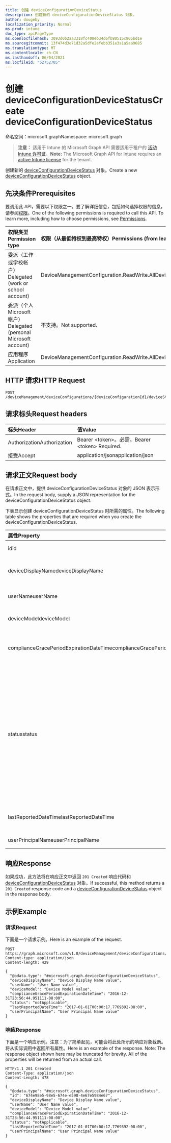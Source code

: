 ```yaml
---
title: 创建 deviceConfigurationDeviceStatus
description: 创建新的 deviceConfigurationDeviceStatus 对象。
author: dougeby
localization_priority: Normal
ms.prod: intune
doc_type: apiPageType
ms.openlocfilehash: 3093d0b2aa3318fc408eb34d6fb80515c805bd1e
ms.sourcegitcommit: 13f474d3e71d32a5dfe2efebb351e3a1a5aa9685
ms.translationtype: MT
ms.contentlocale: zh-CN
ms.lasthandoff: 06/04/2021
ms.locfileid: "52752705"
---
```

# <a name="create-deviceconfigurationdevicestatus"></a><span data-ttu-id="5b14c-103">创建 deviceConfigurationDeviceStatus</span><span class="sxs-lookup"><span data-stu-id="5b14c-103">Create deviceConfigurationDeviceStatus</span></span>

<span data-ttu-id="5b14c-104">命名空间：microsoft.graph</span><span class="sxs-lookup"><span data-stu-id="5b14c-104">Namespace: microsoft.graph</span></span>

> <span data-ttu-id="5b14c-105">**注意：** 适用于 Intune 的 Microsoft Graph API 需要适用于租户的 [活动 Intune 许可证](https://go.microsoft.com/fwlink/?linkid=839381)。</span><span class="sxs-lookup"><span data-stu-id="5b14c-105">**Note:** The Microsoft Graph API for Intune requires an [active Intune license](https://go.microsoft.com/fwlink/?linkid=839381) for the tenant.</span></span>

<span data-ttu-id="5b14c-106">创建新的 [deviceConfigurationDeviceStatus](../resources/intune-deviceconfig-deviceconfigurationdevicestatus.md) 对象。</span><span class="sxs-lookup"><span data-stu-id="5b14c-106">Create a new [deviceConfigurationDeviceStatus](../resources/intune-deviceconfig-deviceconfigurationdevicestatus.md) object.</span></span>

## <a name="prerequisites"></a><span data-ttu-id="5b14c-107">先决条件</span><span class="sxs-lookup"><span data-stu-id="5b14c-107">Prerequisites</span></span>
<span data-ttu-id="5b14c-p101">要调用此 API，需要以下权限之一。要了解详细信息，包括如何选择权限的信息，请参阅[权限](/graph/permissions-reference)。</span><span class="sxs-lookup"><span data-stu-id="5b14c-p101">One of the following permissions is required to call this API. To learn more, including how to choose permissions, see [Permissions](/graph/permissions-reference).</span></span>

|<span data-ttu-id="5b14c-110">权限类型</span><span class="sxs-lookup"><span data-stu-id="5b14c-110">Permission type</span></span>|<span data-ttu-id="5b14c-111">权限（从最低特权到最高特权）</span><span class="sxs-lookup"><span data-stu-id="5b14c-111">Permissions (from least to most privileged)</span></span>|
|:---|:---|
|<span data-ttu-id="5b14c-112">委派（工作或学校帐户）</span><span class="sxs-lookup"><span data-stu-id="5b14c-112">Delegated (work or school account)</span></span>|<span data-ttu-id="5b14c-113">DeviceManagementConfiguration.ReadWrite.All</span><span class="sxs-lookup"><span data-stu-id="5b14c-113">DeviceManagementConfiguration.ReadWrite.All</span></span>|
|<span data-ttu-id="5b14c-114">委派（个人 Microsoft 帐户）</span><span class="sxs-lookup"><span data-stu-id="5b14c-114">Delegated (personal Microsoft account)</span></span>|<span data-ttu-id="5b14c-115">不支持。</span><span class="sxs-lookup"><span data-stu-id="5b14c-115">Not supported.</span></span>|
|<span data-ttu-id="5b14c-116">应用程序</span><span class="sxs-lookup"><span data-stu-id="5b14c-116">Application</span></span>|<span data-ttu-id="5b14c-117">DeviceManagementConfiguration.ReadWrite.All</span><span class="sxs-lookup"><span data-stu-id="5b14c-117">DeviceManagementConfiguration.ReadWrite.All</span></span>|

## <a name="http-request"></a><span data-ttu-id="5b14c-118">HTTP 请求</span><span class="sxs-lookup"><span data-stu-id="5b14c-118">HTTP Request</span></span>
<!-- {
  "blockType": "ignored"
}
-->
``` http
POST /deviceManagement/deviceConfigurations/{deviceConfigurationId}/deviceStatuses
```

## <a name="request-headers"></a><span data-ttu-id="5b14c-119">请求标头</span><span class="sxs-lookup"><span data-stu-id="5b14c-119">Request headers</span></span>
|<span data-ttu-id="5b14c-120">标头</span><span class="sxs-lookup"><span data-stu-id="5b14c-120">Header</span></span>|<span data-ttu-id="5b14c-121">值</span><span class="sxs-lookup"><span data-stu-id="5b14c-121">Value</span></span>|
|:---|:---|
|<span data-ttu-id="5b14c-122">Authorization</span><span class="sxs-lookup"><span data-stu-id="5b14c-122">Authorization</span></span>|<span data-ttu-id="5b14c-123">Bearer &lt;token&gt;。必需。</span><span class="sxs-lookup"><span data-stu-id="5b14c-123">Bearer &lt;token&gt; Required.</span></span>|
|<span data-ttu-id="5b14c-124">接受</span><span class="sxs-lookup"><span data-stu-id="5b14c-124">Accept</span></span>|<span data-ttu-id="5b14c-125">application/json</span><span class="sxs-lookup"><span data-stu-id="5b14c-125">application/json</span></span>|

## <a name="request-body"></a><span data-ttu-id="5b14c-126">请求正文</span><span class="sxs-lookup"><span data-stu-id="5b14c-126">Request body</span></span>
<span data-ttu-id="5b14c-127">在请求正文中，提供 deviceConfigurationDeviceStatus 对象的 JSON 表示形式。</span><span class="sxs-lookup"><span data-stu-id="5b14c-127">In the request body, supply a JSON representation for the deviceConfigurationDeviceStatus object.</span></span>

<span data-ttu-id="5b14c-128">下表显示创建 deviceConfigurationDeviceStatus 时所需的属性。</span><span class="sxs-lookup"><span data-stu-id="5b14c-128">The following table shows the properties that are required when you create the deviceConfigurationDeviceStatus.</span></span>

|<span data-ttu-id="5b14c-129">属性</span><span class="sxs-lookup"><span data-stu-id="5b14c-129">Property</span></span>|<span data-ttu-id="5b14c-130">类型</span><span class="sxs-lookup"><span data-stu-id="5b14c-130">Type</span></span>|<span data-ttu-id="5b14c-131">说明</span><span class="sxs-lookup"><span data-stu-id="5b14c-131">Description</span></span>|
|:---|:---|:---|
|<span data-ttu-id="5b14c-132">id</span><span class="sxs-lookup"><span data-stu-id="5b14c-132">id</span></span>|<span data-ttu-id="5b14c-133">String</span><span class="sxs-lookup"><span data-stu-id="5b14c-133">String</span></span>|<span data-ttu-id="5b14c-134">实体的键。</span><span class="sxs-lookup"><span data-stu-id="5b14c-134">Key of the entity.</span></span>|
|<span data-ttu-id="5b14c-135">deviceDisplayName</span><span class="sxs-lookup"><span data-stu-id="5b14c-135">deviceDisplayName</span></span>|<span data-ttu-id="5b14c-136">String</span><span class="sxs-lookup"><span data-stu-id="5b14c-136">String</span></span>|<span data-ttu-id="5b14c-137">DevicePolicyStatus 的设备名。</span><span class="sxs-lookup"><span data-stu-id="5b14c-137">Device name of the DevicePolicyStatus.</span></span>|
|<span data-ttu-id="5b14c-138">userName</span><span class="sxs-lookup"><span data-stu-id="5b14c-138">userName</span></span>|<span data-ttu-id="5b14c-139">String</span><span class="sxs-lookup"><span data-stu-id="5b14c-139">String</span></span>|<span data-ttu-id="5b14c-140">报告的用户名</span><span class="sxs-lookup"><span data-stu-id="5b14c-140">The User Name that is being reported</span></span>|
|<span data-ttu-id="5b14c-141">deviceModel</span><span class="sxs-lookup"><span data-stu-id="5b14c-141">deviceModel</span></span>|<span data-ttu-id="5b14c-142">String</span><span class="sxs-lookup"><span data-stu-id="5b14c-142">String</span></span>|<span data-ttu-id="5b14c-143">报告的设备模型</span><span class="sxs-lookup"><span data-stu-id="5b14c-143">The device model that is being reported</span></span>|
|<span data-ttu-id="5b14c-144">complianceGracePeriodExpirationDateTime</span><span class="sxs-lookup"><span data-stu-id="5b14c-144">complianceGracePeriodExpirationDateTime</span></span>|<span data-ttu-id="5b14c-145">DateTimeOffset</span><span class="sxs-lookup"><span data-stu-id="5b14c-145">DateTimeOffset</span></span>|<span data-ttu-id="5b14c-146">设备符合性宽限期的到期日期/时间</span><span class="sxs-lookup"><span data-stu-id="5b14c-146">The DateTime when device compliance grace period expires</span></span>|
|<span data-ttu-id="5b14c-147">status</span><span class="sxs-lookup"><span data-stu-id="5b14c-147">status</span></span>|[<span data-ttu-id="5b14c-148">complianceStatus</span><span class="sxs-lookup"><span data-stu-id="5b14c-148">complianceStatus</span></span>](../resources/intune-shared-compliancestatus.md)|<span data-ttu-id="5b14c-149">策略报告的符合性状态。</span><span class="sxs-lookup"><span data-stu-id="5b14c-149">Compliance status of the policy report.</span></span> <span data-ttu-id="5b14c-150">可取值为：`unknown`、`notApplicable`、`compliant`、`remediated`、`nonCompliant`、`error`、`conflict`、`notAssigned`。</span><span class="sxs-lookup"><span data-stu-id="5b14c-150">Possible values are: `unknown`, `notApplicable`, `compliant`, `remediated`, `nonCompliant`, `error`, `conflict`, `notAssigned`.</span></span>|
|<span data-ttu-id="5b14c-151">lastReportedDateTime</span><span class="sxs-lookup"><span data-stu-id="5b14c-151">lastReportedDateTime</span></span>|<span data-ttu-id="5b14c-152">DateTimeOffset</span><span class="sxs-lookup"><span data-stu-id="5b14c-152">DateTimeOffset</span></span>|<span data-ttu-id="5b14c-153">策略报告的上次修改日期时间。</span><span class="sxs-lookup"><span data-stu-id="5b14c-153">Last modified date time of the policy report.</span></span>|
|<span data-ttu-id="5b14c-154">userPrincipalName</span><span class="sxs-lookup"><span data-stu-id="5b14c-154">userPrincipalName</span></span>|<span data-ttu-id="5b14c-155">String</span><span class="sxs-lookup"><span data-stu-id="5b14c-155">String</span></span>|<span data-ttu-id="5b14c-156">UserPrincipalName。</span><span class="sxs-lookup"><span data-stu-id="5b14c-156">UserPrincipalName.</span></span>|



## <a name="response"></a><span data-ttu-id="5b14c-157">响应</span><span class="sxs-lookup"><span data-stu-id="5b14c-157">Response</span></span>
<span data-ttu-id="5b14c-158">如果成功，此方法将在响应正文中返回 `201 Created` 响应代码和 [deviceConfigurationDeviceStatus](../resources/intune-deviceconfig-deviceconfigurationdevicestatus.md) 对象。</span><span class="sxs-lookup"><span data-stu-id="5b14c-158">If successful, this method returns a `201 Created` response code and a [deviceConfigurationDeviceStatus](../resources/intune-deviceconfig-deviceconfigurationdevicestatus.md) object in the response body.</span></span>

## <a name="example"></a><span data-ttu-id="5b14c-159">示例</span><span class="sxs-lookup"><span data-stu-id="5b14c-159">Example</span></span>

### <a name="request"></a><span data-ttu-id="5b14c-160">请求</span><span class="sxs-lookup"><span data-stu-id="5b14c-160">Request</span></span>
<span data-ttu-id="5b14c-161">下面是一个请求示例。</span><span class="sxs-lookup"><span data-stu-id="5b14c-161">Here is an example of the request.</span></span>
``` http
POST https://graph.microsoft.com/v1.0/deviceManagement/deviceConfigurations/{deviceConfigurationId}/deviceStatuses
Content-type: application/json
Content-length: 429

{
  "@odata.type": "#microsoft.graph.deviceConfigurationDeviceStatus",
  "deviceDisplayName": "Device Display Name value",
  "userName": "User Name value",
  "deviceModel": "Device Model value",
  "complianceGracePeriodExpirationDateTime": "2016-12-31T23:56:44.951111-08:00",
  "status": "notApplicable",
  "lastReportedDateTime": "2017-01-01T00:00:17.7769392-08:00",
  "userPrincipalName": "User Principal Name value"
}
```

### <a name="response"></a><span data-ttu-id="5b14c-162">响应</span><span class="sxs-lookup"><span data-stu-id="5b14c-162">Response</span></span>
<span data-ttu-id="5b14c-p103">下面是一个响应示例。注意：为了简单起见，可能会将此处所示的响应对象截断。将从实际调用中返回所有属性。</span><span class="sxs-lookup"><span data-stu-id="5b14c-p103">Here is an example of the response. Note: The response object shown here may be truncated for brevity. All of the properties will be returned from an actual call.</span></span>
``` http
HTTP/1.1 201 Created
Content-Type: application/json
Content-Length: 478

{
  "@odata.type": "#microsoft.graph.deviceConfigurationDeviceStatus",
  "id": "674e98e5-98e5-674e-e598-4e67e5984e67",
  "deviceDisplayName": "Device Display Name value",
  "userName": "User Name value",
  "deviceModel": "Device Model value",
  "complianceGracePeriodExpirationDateTime": "2016-12-31T23:56:44.951111-08:00",
  "status": "notApplicable",
  "lastReportedDateTime": "2017-01-01T00:00:17.7769392-08:00",
  "userPrincipalName": "User Principal Name value"
}
```




